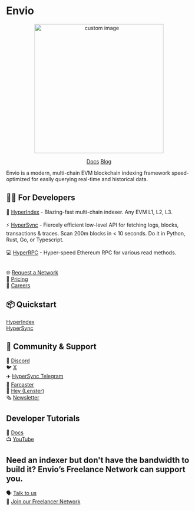 # Envio
<p align="center">
  <img width="350" src="https://github.com/enviodev/.github/assets/82444671/602e8a3a-0ba7-46fc-b482-d77d016441d6" alt=" custom image"/>
<p align="center">
<a href="https://docs.envio.dev/docs/overview"> Docs</a>
<a href="https://docs.envio.dev/blog"> Blog</a>

Envio is a modern, multi-chain EVM blockchain indexing framework speed-optimized for easily querying real-time and historical data.

## 👩‍💻 For Developers
📖 [HyperIndex](https://docs.envio.dev/docs/HyperIndex/overview) - Blazing-fast multi-chain indexer. Any EVM L1, L2, L3. <br><br>
⚡ [HyperSync](https://docs.envio.dev/docs/HyperSync/overview) - Fiercely efficient low-level API for fetching logs, blocks, transactions & traces. Scan 200m blocks in < 10 seconds. Do it in Python, Rust, Go, or Typescript. <br><br>
💻 [HyperRPC](https://docs.envio.dev/docs/HyperSync/overview-hyperrpc) - Hyper-speed Ethereum RPC for various read methods. <br><br>

🌐 [Request a Network](https://discord.com/invite/fztEvj79m3) <br>
💸 [Pricing](https://envio.dev/pricing) <br>
👷 [Careers](https://envio-dev.notion.site/Careers-2d40d8ee1ea54ed9ad229bec2e408892) <br>


## 📦 Quickstart
[HyperIndex](https://docs.envio.dev/docs/HyperIndex/contract-import) <br>
[HyperSync](https://docs.envio.dev/docs/HyperSync/overview)


## 🤝 Community & Support
👾 [Discord](https://discord.com/invite/Q9qt8gZ2fX)  <br>
🐦 [X](https://twitter.com/envio_indexer)  <br>
✈️ [HyperSync Telegram](https://t.me/+kAIGElzPjApiMjI0)  <br>
🏰 [Farcaster](https://warpcast.com/envio)  <br>
👋 [Hey (Lenster)](https://hey.xyz/u/envio)  <br>
🗞️ [Newsletter](https://envio.beehiiv.com/subscribe?utm_source=envio.beehiiv.com&utm_medium=newsletter&utm_campaign=new-post)  <br>

## Developer Tutorials
📖 [Docs](https://docs.envio.dev/docs/HyperIndex/tutorial-op-bridge-deposits)  <br>
📺 [YouTube](https://www.youtube.com/@envio_indexer)  <br>

## Need an indexer but don't have the bandwidth to build it? Envio’s Freelance Network can support you.
🗣️ [Talk to us](https://discord.com/invite/Q9qt8gZ2fX)  <br>
🧠 [Join our Freelancer Network](https://noteforms.com/forms/envio-freelancer-network-u9zqbv)  <br>
